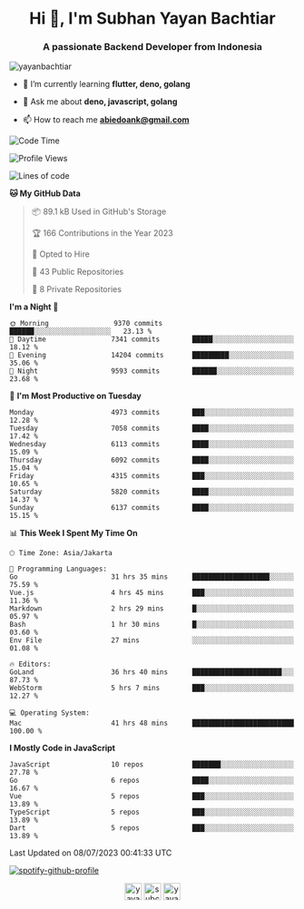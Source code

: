 <h1 align="center">Hi 👋, I'm Subhan Yayan Bachtiar</h1>
<h3 align="center">A passionate Backend Developer from Indonesia</h3>

<p align="left"> <img src="https://komarev.com/ghpvc/?username=yayanbachtiar" alt="yayanbachtiar" /> </p>

- 🌱 I’m currently learning **flutter, deno, golang**

- 💬 Ask me about **deno, javascript, golang**

- 📫 How to reach me **abiedoank@gmail.com**

<!--START_SECTION:waka-->
![Code Time](http://img.shields.io/badge/Code%20Time-5%2C577%20hrs%2035%20mins-blue)

![Profile Views](http://img.shields.io/badge/Profile%20Views-0-blue)

![Lines of code](https://img.shields.io/badge/From%20Hello%20World%20I%27ve%20Written-44.6%20million%20lines%20of%20code-blue)

**🐱 My GitHub Data** 

> 📦 89.1 kB Used in GitHub's Storage 
 > 
> 🏆 166 Contributions in the Year 2023
 > 
> 💼 Opted to Hire
 > 
> 📜 43 Public Repositories 
 > 
> 🔑 8 Private Repositories 
 > 
**I'm a Night 🦉** 

```text
🌞 Morning                9370 commits        ██████░░░░░░░░░░░░░░░░░░░   23.13 % 
🌆 Daytime                7341 commits        █████░░░░░░░░░░░░░░░░░░░░   18.12 % 
🌃 Evening                14204 commits       █████████░░░░░░░░░░░░░░░░   35.06 % 
🌙 Night                  9593 commits        ██████░░░░░░░░░░░░░░░░░░░   23.68 % 
```
📅 **I'm Most Productive on Tuesday** 

```text
Monday                   4973 commits        ███░░░░░░░░░░░░░░░░░░░░░░   12.28 % 
Tuesday                  7058 commits        ████░░░░░░░░░░░░░░░░░░░░░   17.42 % 
Wednesday                6113 commits        ████░░░░░░░░░░░░░░░░░░░░░   15.09 % 
Thursday                 6092 commits        ████░░░░░░░░░░░░░░░░░░░░░   15.04 % 
Friday                   4315 commits        ███░░░░░░░░░░░░░░░░░░░░░░   10.65 % 
Saturday                 5820 commits        ████░░░░░░░░░░░░░░░░░░░░░   14.37 % 
Sunday                   6137 commits        ████░░░░░░░░░░░░░░░░░░░░░   15.15 % 
```


📊 **This Week I Spent My Time On** 

```text
🕑︎ Time Zone: Asia/Jakarta

💬 Programming Languages: 
Go                       31 hrs 35 mins      ███████████████████░░░░░░   75.59 % 
Vue.js                   4 hrs 45 mins       ███░░░░░░░░░░░░░░░░░░░░░░   11.36 % 
Markdown                 2 hrs 29 mins       █░░░░░░░░░░░░░░░░░░░░░░░░   05.97 % 
Bash                     1 hr 30 mins        █░░░░░░░░░░░░░░░░░░░░░░░░   03.60 % 
Env File                 27 mins             ░░░░░░░░░░░░░░░░░░░░░░░░░   01.08 % 

🔥 Editors: 
GoLand                   36 hrs 40 mins      ██████████████████████░░░   87.73 % 
WebStorm                 5 hrs 7 mins        ███░░░░░░░░░░░░░░░░░░░░░░   12.27 % 

💻 Operating System: 
Mac                      41 hrs 48 mins      █████████████████████████   100.00 % 
```

**I Mostly Code in JavaScript** 

```text
JavaScript               10 repos            ███████░░░░░░░░░░░░░░░░░░   27.78 % 
Go                       6 repos             ████░░░░░░░░░░░░░░░░░░░░░   16.67 % 
Vue                      5 repos             ███░░░░░░░░░░░░░░░░░░░░░░   13.89 % 
TypeScript               5 repos             ███░░░░░░░░░░░░░░░░░░░░░░   13.89 % 
Dart                     5 repos             ███░░░░░░░░░░░░░░░░░░░░░░   13.89 % 
```




 Last Updated on 08/07/2023 00:41:33 UTC
<!--END_SECTION:waka-->

[![spotify-github-profile](https://spotify-github-profile.vercel.app/api/view?uid=31qtu2k4v3mbxp7clcmm6imuqq6e&cover_image=true&theme=default&show_offline=false&bar_color=53b14f&bar_color_cover=true)](https://github.com/kittinan/spotify-github-profile)


<p align="center">
<a href="https://dev.to/yayanbachtiar" target="blank"><img align="center" src="https://cdn.jsdelivr.net/npm/simple-icons@3.0.1/icons/dev-dot-to.svg" alt="yayanbachtiar" height="30" width="30" /></a>
<a href="https://linkedin.com/in/subchanyayanbachtiar" target="blank"><img align="center" src="https://cdn.jsdelivr.net/npm/simple-icons@3.0.1/icons/linkedin.svg" alt="subchanyayanbachtiar" height="30" width="30" /></a>
<a href="https://codesandbox.com/yayanbachtiar" target="blank"><img align="center" src="https://cdn.jsdelivr.net/npm/simple-icons@3.0.1/icons/codesandbox.svg" alt="yayanbachtiar" height="30" width="30" /></a>
</p>
